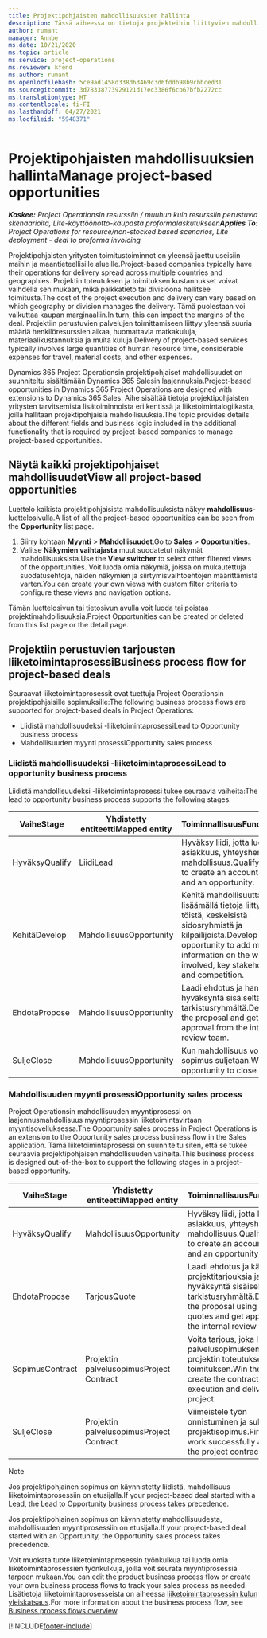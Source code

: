 ```yaml
---
title: Projektipohjaisten mahdollisuuksien hallinta
description: Tässä aiheessa on tietoja projekteihin liittyvien mahdollisuuksien käyttämisestä.
author: rumant
manager: Annbe
ms.date: 10/21/2020
ms.topic: article
ms.service: project-operations
ms.reviewer: kfend
ms.author: rumant
ms.openlocfilehash: 5ce9ad1458d338d63469c3d6fddb98b9cbbced31
ms.sourcegitcommit: 3d78338773929121d17ec3386f6cb67bfb2272cc
ms.translationtype: HT
ms.contentlocale: fi-FI
ms.lasthandoff: 04/27/2021
ms.locfileid: "5948371"
---
```

# <a name="manage-project-based-opportunities"></a><span data-ttu-id="59986-103">Projektipohjaisten mahdollisuuksien hallinta</span><span class="sxs-lookup"><span data-stu-id="59986-103">Manage project-based opportunities</span></span>

<span data-ttu-id="59986-104">_**Koskee:** Project Operationsin resurssiin / muuhun kuin resurssiin perustuvia skenaarioita, Lite-käyttöönotto-kaupasta proformalaskutukseen_</span><span class="sxs-lookup"><span data-stu-id="59986-104">_**Applies To:** Project Operations for resource/non-stocked based scenarios, Lite deployment - deal to proforma invoicing_</span></span>

<span data-ttu-id="59986-105">Projektipohjaisten yritysten toimitustoiminnot on yleensä jaettu useisiin maihin ja maantieteellisille alueille.</span><span class="sxs-lookup"><span data-stu-id="59986-105">Project-based companies typically have their operations for delivery spread across multiple countries and geographies.</span></span> <span data-ttu-id="59986-106">Projektin toteutuksen ja toimituksen kustannukset voivat vaihdella sen mukaan, mikä paikkatieto tai divisioona hallitsee toimitusta.</span><span class="sxs-lookup"><span data-stu-id="59986-106">The cost of the project execution and delivery can vary  based on which geography or division manages the delivery.</span></span> <span data-ttu-id="59986-107">Tämä puolestaan voi vaikuttaa kaupan marginaaliin.</span><span class="sxs-lookup"><span data-stu-id="59986-107">In turn, this can impact the margins of the deal.</span></span> <span data-ttu-id="59986-108">Projektiin perustuvien palvelujen toimittamiseen liittyy yleensä suuria määriä henkilöresurssien aikaa, huomattavia matkakuluja, materiaalikustannuksia ja muita kuluja.</span><span class="sxs-lookup"><span data-stu-id="59986-108">Delivery of project-based services typically involves large quantities of human resource time, considerable expenses for travel, material costs, and other expenses.</span></span>

<span data-ttu-id="59986-109">Dynamics 365 Project Operationsin projektipohjaiset mahdollisuudet on suunniteltu sisältämään Dynamics 365 Salesin laajennuksia.</span><span class="sxs-lookup"><span data-stu-id="59986-109">Project-based opportunities in Dynamics 365 Project Operations are designed with extensions to Dynamics 365 Sales.</span></span> <span data-ttu-id="59986-110">Aihe sisältää tietoja projektipohjaisten yritysten tarvitsemista lisätoiminnoista eri kentissä ja liiketoimintalogiikasta, joilla hallitaan projektipohjaisia mahdollisuuksia.</span><span class="sxs-lookup"><span data-stu-id="59986-110">The topic provides details about the different fields and business logic included in the additional functionality that is required by project-based companies to manage project-based opportunities.</span></span>

## <a name="view-all-project-based-opportunities"></a><span data-ttu-id="59986-111">Näytä kaikki projektipohjaiset mahdollisuudet</span><span class="sxs-lookup"><span data-stu-id="59986-111">View all project-based opportunities</span></span>

<span data-ttu-id="59986-112">Luettelo kaikista projektipohjaisista mahdollisuuksista näkyy **mahdollisuus**-luettelosivulla.</span><span class="sxs-lookup"><span data-stu-id="59986-112">A list of all the project-based opportunities can be seen from the **Opportunity** list page.</span></span> 

1. <span data-ttu-id="59986-113">Siirry kohtaan **Myynti** > **Mahdollisuudet**.</span><span class="sxs-lookup"><span data-stu-id="59986-113">Go to **Sales** > **Opportunities**.</span></span>
2. <span data-ttu-id="59986-114">Valitse **Näkymien vaihtajasta** muut suodatetut näkymät mahdollisuuksista.</span><span class="sxs-lookup"><span data-stu-id="59986-114">Use the **View switcher** to select other filtered views of the opportunities.</span></span> <span data-ttu-id="59986-115">Voit luoda omia näkymiä, joissa on mukautettuja suodatusehtoja, näiden näkymien ja siirtymisvaihtoehtojen määrittämistä varten.</span><span class="sxs-lookup"><span data-stu-id="59986-115">You can create your own views with custom filter criteria to configure these views and navigation options.</span></span>

<span data-ttu-id="59986-116">Tämän luettelosivun tai tietosivun avulla voit luoda tai poistaa projektimahdollisuuksia.</span><span class="sxs-lookup"><span data-stu-id="59986-116">Project Opportunities can be created or deleted from this list page or the detail page.</span></span>

## <a name="business-process-flow-for-project-based-deals"></a><span data-ttu-id="59986-117">Projektiin perustuvien tarjousten liiketoimintaprosessi</span><span class="sxs-lookup"><span data-stu-id="59986-117">Business process flow for project-based deals</span></span>

<span data-ttu-id="59986-118">Seuraavat liiketoimintaprosessit ovat tuettuja Project Operationsin projektipohjaisille sopimuksille:</span><span class="sxs-lookup"><span data-stu-id="59986-118">The following business process flows are supported for project-based deals in Project Operations:</span></span>

- <span data-ttu-id="59986-119">Liidistä mahdollisuudeksi -liiketoimintaprosessi</span><span class="sxs-lookup"><span data-stu-id="59986-119">Lead to Opportunity business process</span></span>
- <span data-ttu-id="59986-120">Mahdollisuuden myynti prosessi</span><span class="sxs-lookup"><span data-stu-id="59986-120">Opportunity sales process</span></span>

### <a name="lead-to-opportunity-business-process"></a><span data-ttu-id="59986-121">Liidistä mahdollisuudeksi -liiketoimintaprosessi</span><span class="sxs-lookup"><span data-stu-id="59986-121">Lead to opportunity business process</span></span> 
<span data-ttu-id="59986-122">Liidistä mahdollisuudeksi -liiketoimintaprosessi tukee seuraavia vaiheita:</span><span class="sxs-lookup"><span data-stu-id="59986-122">The lead to opportunity business process supports the following stages:</span></span>

| <span data-ttu-id="59986-123">Vaihe</span><span class="sxs-lookup"><span data-stu-id="59986-123">Stage</span></span> | <span data-ttu-id="59986-124">Yhdistetty entiteetti</span><span class="sxs-lookup"><span data-stu-id="59986-124">Mapped entity</span></span> | <span data-ttu-id="59986-125">Toiminnallisuus</span><span class="sxs-lookup"><span data-stu-id="59986-125">Functionality</span></span> |
| --- | --- | --- |
| <span data-ttu-id="59986-126">Hyväksy</span><span class="sxs-lookup"><span data-stu-id="59986-126">Qualify</span></span> | <span data-ttu-id="59986-127">Liidi</span><span class="sxs-lookup"><span data-stu-id="59986-127">Lead</span></span> | <span data-ttu-id="59986-128">Hyväksy liidi, jotta luodaan asiakkuus, yhteyshenkilö ja mahdollisuus.</span><span class="sxs-lookup"><span data-stu-id="59986-128">Qualify the lead to create an account, contact, and an opportunity.</span></span> |
| <span data-ttu-id="59986-129">Kehitä</span><span class="sxs-lookup"><span data-stu-id="59986-129">Develop</span></span> | <span data-ttu-id="59986-130">Mahdollisuus</span><span class="sxs-lookup"><span data-stu-id="59986-130">Opportunity</span></span> | <span data-ttu-id="59986-131">Kehitä mahdollisuutta lisäämällä tietoja liittyvistä töistä, keskeisistä sidosryhmistä ja kilpailijoista.</span><span class="sxs-lookup"><span data-stu-id="59986-131">Develop the opportunity to add more information on the work involved, key stakeholders, and competition.</span></span> |
| <span data-ttu-id="59986-132">Ehdota</span><span class="sxs-lookup"><span data-stu-id="59986-132">Propose</span></span> | <span data-ttu-id="59986-133">Mahdollisuus</span><span class="sxs-lookup"><span data-stu-id="59986-133">Opportunity</span></span> | <span data-ttu-id="59986-134">Laadi ehdotus ja hanki hyväksyntä sisäiseltä tarkistusryhmältä.</span><span class="sxs-lookup"><span data-stu-id="59986-134">Develop the proposal and get approval from the internal review team.</span></span> |
| <span data-ttu-id="59986-135">Sulje</span><span class="sxs-lookup"><span data-stu-id="59986-135">Close</span></span> | <span data-ttu-id="59986-136">Mahdollisuus</span><span class="sxs-lookup"><span data-stu-id="59986-136">Opportunity</span></span> | <span data-ttu-id="59986-137">Kun mahdollisuus voitetaan, sopimus suljetaan.</span><span class="sxs-lookup"><span data-stu-id="59986-137">Win the opportunity to close the deal.</span></span> |

### <a name="opportunity-sales-process"></a><span data-ttu-id="59986-138">Mahdollisuuden myynti prosessi</span><span class="sxs-lookup"><span data-stu-id="59986-138">Opportunity sales process</span></span>
<span data-ttu-id="59986-139">Project Operationsin mahdollisuuden myyntiprosessi on laajennusmahdollisuus myyntiprosessin liiketoimintavirtaan myyntisovelluksessa.</span><span class="sxs-lookup"><span data-stu-id="59986-139">The Opportunity sales process in Project Operations is an extension to the Opportunity sales process business flow in the Sales application.</span></span> <span data-ttu-id="59986-140">Tämä liiketoimintaprosessi on suunniteltu siten, että se tukee seuraavia projektipohjaisen mahdollisuuden vaiheita.</span><span class="sxs-lookup"><span data-stu-id="59986-140">This business process is designed out-of-the-box to support the following stages in a project-based opportunity.</span></span>

| <span data-ttu-id="59986-141">Vaihe</span><span class="sxs-lookup"><span data-stu-id="59986-141">Stage</span></span> | <span data-ttu-id="59986-142">Yhdistetty entiteetti</span><span class="sxs-lookup"><span data-stu-id="59986-142">Mapped entity</span></span> | <span data-ttu-id="59986-143">Toiminnallisuus</span><span class="sxs-lookup"><span data-stu-id="59986-143">Functionality</span></span> |
| --- | --- | --- |
| <span data-ttu-id="59986-144">Hyväksy</span><span class="sxs-lookup"><span data-stu-id="59986-144">Qualify</span></span> | <span data-ttu-id="59986-145">Mahdollisuus</span><span class="sxs-lookup"><span data-stu-id="59986-145">Opportunity</span></span> | <span data-ttu-id="59986-146">Hyväksy liidi, jotta luodaan asiakkuus, yhteyshenkilö ja mahdollisuus.</span><span class="sxs-lookup"><span data-stu-id="59986-146">Qualify the lead to create an account, contact, and an opportunity.</span></span> |
| <span data-ttu-id="59986-147">Ehdota</span><span class="sxs-lookup"><span data-stu-id="59986-147">Propose</span></span> | <span data-ttu-id="59986-148">Tarjous</span><span class="sxs-lookup"><span data-stu-id="59986-148">Quote</span></span> | <span data-ttu-id="59986-149">Laadi ehdotus ja käyttämällä projektitarjouksia ja hanki hyväksyntä sisäiseltä tarkistusryhmältä.</span><span class="sxs-lookup"><span data-stu-id="59986-149">Develop the proposal using project quotes and get approval from the internal review team.</span></span> |
| <span data-ttu-id="59986-150">Sopimus</span><span class="sxs-lookup"><span data-stu-id="59986-150">Contract</span></span> | <span data-ttu-id="59986-151">Projektin palvelusopimus</span><span class="sxs-lookup"><span data-stu-id="59986-151">Project Contract</span></span> | <span data-ttu-id="59986-152">Voita tarjous, joka luo palvelusopimuksen ja aloittaa projektin toteutuksen ja toimituksen.</span><span class="sxs-lookup"><span data-stu-id="59986-152">Win the quote to create the contract and begin execution and delivery on the project.</span></span> |
| <span data-ttu-id="59986-153">Sulje</span><span class="sxs-lookup"><span data-stu-id="59986-153">Close</span></span> | <span data-ttu-id="59986-154">Projektin palvelusopimus</span><span class="sxs-lookup"><span data-stu-id="59986-154">Project Contract</span></span> | <span data-ttu-id="59986-155">Viimeistele työn onnistuminen ja sulje projektisopimus.</span><span class="sxs-lookup"><span data-stu-id="59986-155">Finish the work successfully and close the project contract.</span></span> |

> [!NOTE]
> <span data-ttu-id="59986-156">Jos projektipohjainen sopimus on käynnistetty liidistä, mahdollisuus liiketoimintaprosessiin on etusijalla.</span><span class="sxs-lookup"><span data-stu-id="59986-156">If your project-based deal started with a Lead, the Lead to Opportunity business process takes precedence.</span></span>
>
> <span data-ttu-id="59986-157">Jos projektipohjainen sopimus on käynnistetty mahdollisuudesta, mahdollisuuden myyntiprosessiin on etusijalla.</span><span class="sxs-lookup"><span data-stu-id="59986-157">If your project-based deal started with an Opportunity, the Opportunity sales process takes precedence.</span></span>

<span data-ttu-id="59986-158">Voit muokata tuote liiketoimintaprosessin työnkulkua tai luoda omia liiketoimintaprosessien työnkulkuja, joilla voit seurata myyntiprosessia tarpeen mukaan.</span><span class="sxs-lookup"><span data-stu-id="59986-158">You can edit the product business process flow or create your own business process flows to track your sales process as needed.</span></span> <span data-ttu-id="59986-159">Lisätietoja liiketoimintaprosesseista on aiheessa [liiketoimintaprosessin kulun yleiskatsaus](/dynamics365/customerengagement/on-premises/customize/business-process-flows-overview).</span><span class="sxs-lookup"><span data-stu-id="59986-159">For more information about the business process flow, see [Business process flows overview](/dynamics365/customerengagement/on-premises/customize/business-process-flows-overview).</span></span>


[!INCLUDE[footer-include](../includes/footer-banner.md)]